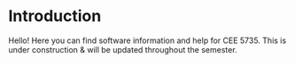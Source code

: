 # Introduction

Hello! Here you can find software information and help for CEE 5735. This is under construction & will be updated throughout the semester. 

